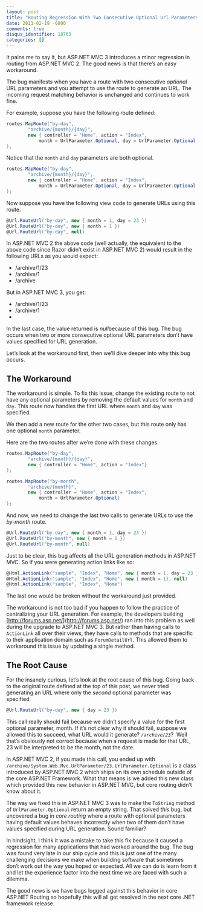 ```yaml
---
layout: post
title: "Routing Regression With Two Consecutive Optional Url Parameters"
date: 2011-02-19 -0800
comments: true
disqus_identifier: 18763
categories: []
---
```

It pains me to say it, but ASP.NET MVC 3 introduces a minor regression
in routing from ASP.NET MVC 2. The good news is that there’s an easy
workaround.

The bug manifests when you have a route with two consecutive *optional*
URL parameters and you attempt to use the route to generate an URL. The
incoming request matching behavior is unchanged and continues to work
fine.

For example, suppose you have the following route defined:

```csharp
routes.MapRoute("by-day", 
        "archive/{month}/{day}",
        new { controller = "Home", action = "Index", 
            month = UrlParameter.Optional, day = UrlParameter.Optional }
);
```

Notice that the `month` and `day` parameters are both optional.

```csharp
routes.MapRoute("by-day", 
        "archive/{month}/{day}",
        new { controller = "Home", action = "Index", 
            month = UrlParameter.Optional, day = UrlParameter.Optional }
);
```

Now suppose you have the following view code to generate URLs using this
route.

```csharp
@Url.RouteUrl("by-day", new { month = 1, day = 23 })
@Url.RouteUrl("by-day", new { month = 1 })
@Url.RouteUrl("by-day", null)
```

In ASP.NET MVC 2 the above code (well actually, the equivalent to the
above code since Razor didn’t exist in ASP.NET MVC 2) would result in
the following URLs as you would expect:

-   /archive/1/23
-   /archive/1
-   /archive

But in ASP.NET MVC 3, you get:

-   /archive/1/23
-   /archive/1
-   

In the last case, the value returned is *null*because of this bug. The
bug occurs when two or more consecutive optional URL parameters don’t
have values specified for URL generation.

Let’s look at the workaround first, then we’ll dive deeper into why this
bug occurs.

The Workaround
--------------

The workaround is simple. To fix this issue, change the existing route
to not have any optional parameters by removing the default values for
`month` and `day`. This route now handles the first URL where `month`
and `day` was specified.

We then add a new route for the other two cases, but this route only has
one optional `month` parameter.

Here are the two routes after we’re done with these changes.

```csharp
routes.MapRoute("by-day", 
        "archive/{month}/{day}",
        new { controller = "Home", action = "Index"}
);

routes.MapRoute("by-month", 
        "archive/{month}",
        new { controller = "Home", action = "Index", 
            month = UrlParameter.Optional}
);
```

And now, we need to change the last two calls to generate URLs to use
the *by-month* route.

```csharp
@Url.RouteUrl("by-day", new { month = 1, day = 23 })
@Url.RouteUrl("by-month", new { month = 1 })
@Url.RouteUrl("by-month", null)
```

Just to be clear, this bug affects all the URL generation methods in
ASP.NET MVC. So if you were generating action links like so:

```csharp
@Html.ActionLink("sample", "Index", "Home", new { month = 1, day = 23 }, null)
@Html.ActionLink("sample", "Index", "Home", new { month = 1}, null)
@Html.ActionLink("sample", "Index", "Home")
```

The last one would be broken without the workaround just provided.

The workaround is not too bad if you happen to follow the practice of
centralizing your URL generation. For example, the developers building
[http://forums.asp.net/](http://forums.asp.net/) ran into this problem
as well during the upgrade to ASP.NET MVC 3. But rather than having
calls to `ActionLink` all over their views, they have calls to methods
that are specific to their application domain such as `ForumDetailUrl`.
This allowed them to workaround this issue by updating a single method.

The Root Cause
--------------

For the insanely curious, let’s look at the root cause of this bug.
Going back to the original route defined at the top of this post, we
never tried generating an URL where only the *second* optional parameter
was specified.

```csharp
@Url.RouteUrl("by-day", new { day = 23 })
```

This call really should fail because we didn’t specify a value for the
first optional parameter, month. If it’s not clear why it should fail,
suppose we allowed this to succeed, what URL would it generate?
*`/archive/23`*?  Well that’s obviously not correct because when a
request is made for that URL, 23 will be interpreted to be the month,
not the date.

In ASP.NET MVC 2, if you made this call, you ended up with
`/archive/System.Web.Mvc.UrlParameter/23`. `UrlParameter.Optional` is a
class introduced by ASP.NET MVC 2 which ships on its own schedule
outside of the core ASP.NET Framework. What that means is we added this
new class which provided this new behavior in ASP.NET MVC, but core
routing didn’t know about it.

The way we fixed this in ASP.NET MVC 3 was to make the `ToString` method
of `UrlParameter.Optional` return an empty string. That solved *this*
bug, but uncovered a bug in *core routing* where a route with optional
parameters having default values behaves incorrectly when two of them
don’t have values specified during URL generation. Sound familiar?

In hindsight, I think it was a mistake to take this fix because it
caused a regression for many applications that had worked around the
bug. The bug was found very late in our ship cycle and this is just one
of the many challenging decisions we make when building software that
sometimes don’t work out the way you hoped or expected. All we can do is
learn from it and let the experience factor into the next time we are
faced with such a dilemma.

The good news is we have bugs logged against this behavior in core
ASP.NET Routing so hopefully this will all get resolved in the next core
.NET framework release.

